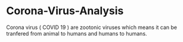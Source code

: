 # Corona-Virus-Analysis
Corona virus ( COVID 19 ) are zootonic viruses which means it can be tranfered from animal to humans and humans to humans. 
